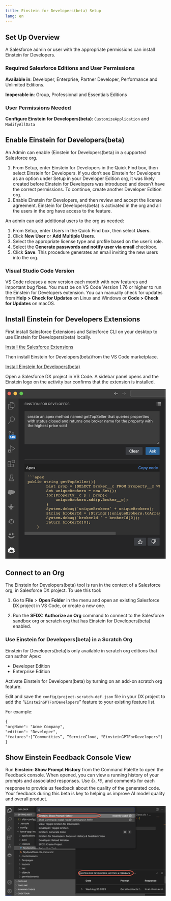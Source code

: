 ```yaml
---
title: Einstein for Developers(beta) Setup
lang: en
---
```


## Set Up Overview

A Salesforce admin or user with the appropriate permissions can install Einstein for Developers.

### Required Salesforce Editions and User Permissions

**Available in**: Developer, Enterprise, Partner Developer, Performance and Unlimited Editions.

**Inoperable in**: Group, Professional and Essentials Editions

### User Permissions Needed

**Configure Einstein for Developers(beta)**: `CustomizeApplication` and `ModifyAllData`

## Enable Einstein for Developers(beta)

An Admin can enable (Einstein for Developers(beta) in a supported Salesforce org.

1. From Setup, enter Einstein for Developers in the Quick Find box, then select Einstein for Developers. If you don’t see Einstein for Developers as an option under Setup in your Developer Edition org, it was likely created before Einstein for Developers was introduced and doesn’t have the correct permissions. To continue, create another Developer Edition org.
2. Enable Einstein for Developers, and then review and accept the license agreement.
   Einstein for Developers(beta) is activated in the org and all the users in the org have access to the feature.

An admin can add additional users to the org as needed:

1. From Setup, enter Users in the Quick Find box, then select **Users**.
2. Click **New User** or **Add Multiple Users**.
3. Select the appropriate license type and profile based on the user’s role.
4. Select the **Generate passwords and notify user via email** checkbox.
5. Click **Save**.
   This procedure generates an email inviting the new users into the org.

### Visual Studio Code Version

VS Code releases a new version each month with new features and important bug fixes. You must be on VS Code Version 1.76 or higher to run the Einstein for Developers extension. You can manually check for updates from **Help** **> Check for Updates** on Linux and Windows or **Code > Check for Updates** on macOS.

## Install Einstein for Developers Extensions

First install Salesforce Extensions and Salesforce CLI on your desktop to use Einstein for Developers(beta) locally.

<a class="slds-button slds-button_brand landing__header-cta slds-m-vertical--x-large" href="https://marketplace.visualstudio.com/items?itemName=salesforce.salesforcedx-vscode">Install the Salesforce Extensions</a>

Then install Einstein for Developers(beta)from the VS Code marketplace.

<a class="slds-button slds-button_brand landing__header-cta slds-m-vertical--x-large" href="https://marketplace.visualstudio.com/items?itemName=salesforcedx-einstein-gpt">Install Einstein for Developers(beta)</a>

Open a Salesforce DX project in VS Code. A sidebar panel opens and the Einstein logo on the activity bar confirms that the extension is installed.

![einstein installed](../../../images/einstein-sidebar.png)

## Connect to an Org

The Einstein for Developers(beta) tool is run in the context of a Salesforce org, in Salesforce DX project. To use this tool:

1. Go to **File** > **Open Folder** in the menu and open an existing Salesforce DX project in VS Code, or create a new one.

2. Run the **SFDX: Authorize an Org** command to connect to the Salesforce sandbox org or scratch org that has Einstein for Developers(beta) enabled.

### Use Einstein for Developers(beta) in a Scratch Org

Einstein for Developers(beta)is only available in scratch org editions that can author Apex:

- Developer Edition
- Enterprise Edition

Activate Einstein for Developers(beta) by turning on an add-on scratch org feature.

Edit and save the `config/project-scratch-def.json` file in your DX project to add the “`EinsteinGPTForDevelopers`” feature to your existing feature list.

For example:

```
{
"orgName": "Acme Company",
"edition": "Developer",
"features":[“Communities”, “ServiceCloud, "EinsteinGPTForDevelopers"]
}
```

## Show Einstein Feedback Console View

Run **Einstein: Show Prompt History** from the Command Palette to open the Feedback console. When opened, you can view a running history of your prompts and associated responses. Use 👍, 👎, and comments for each response to provide us feedback about the quality of the generated code. Your feedback during this beta is key to helping us improve AI model quality and overall product.

![feedback panel](../../../images/einstein-feedback.png)
